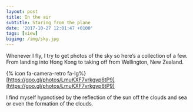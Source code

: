 ```yaml
---
layout: post
title: In the air
subtitle: Staring from the plane
date: '2017-10-27 12:01:47 +0100'
tags: [view]
bigimg: /img/sky.jpg
---
```


Whenever I fly, I try to get photos of the sky so here’s a collection of a few. From landing into Hong Kong to taking off from Wellington, New Zealand.

{% icon fa-camera-retro fa-lg%}  [https://goo.gl/photos/LmuKXF7vrkgvp6tP9](https://goo.gl/photos/LmuKXF7vrkgvp6tP9)

I find myself hypnotised by the reflection of the sun off the clouds and sea or even the formation of the clouds.
